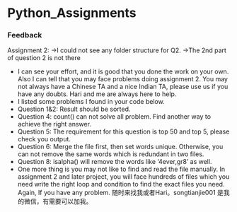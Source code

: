 # Python_Assignments
### Feedback
Assignment 2:
->I could not see any folder structure for Q2.
->The 2nd part of question 2 is not there
</br>
- I can see your effort, and it is good that you done the work on your own. Also I can tell that you may face problems doing assignment 2. You may not always have a Chinese TA and a nice Indian TA, please use us if you have any doubts. Hari and me are always here to help.
- I listed some problems I found in your code below. 
- Question 1&2: Result should be sorted.
- Question 4: count() can not solve all problem. Find another way to achieve the right answer. 
- Question 5: The requirement for this question is top 50 and top 5, please check you output.
- Question 6: Merge the file first, then set words unique. Otherwise, you can not remove the same words which is redundant in two files. 
- Question 8: isalpha() will remove the words like ‘4ever,gr8’ as well.
- One more thing is you may not like to find and read the file manually. In assignment 2 and later project, you will face hundreds of files which you need write the right loop and condition to find the exact files you need. Again, If you have any problem. 随时来找我或者Hari。songtianjie001 是我的微信，有需要可以加我。
